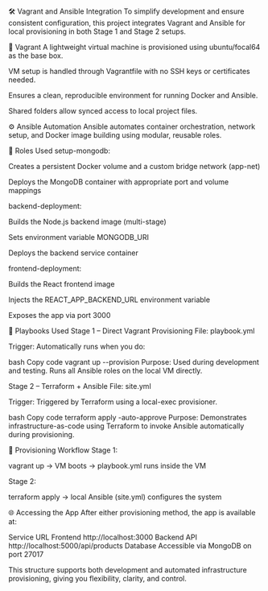 🛠 Vagrant and Ansible Integration
To simplify development and ensure consistent configuration, this project integrates Vagrant and Ansible for local provisioning in both Stage 1 and Stage 2 setups.

🔧 Vagrant
A lightweight virtual machine is provisioned using ubuntu/focal64 as the base box.

VM setup is handled through Vagrantfile with no SSH keys or certificates needed.

Ensures a clean, reproducible environment for running Docker and Ansible.

Shared folders allow synced access to local project files.

⚙️ Ansible Automation
Ansible automates container orchestration, network setup, and Docker image building using modular, reusable roles.

🧱 Roles Used
setup-mongodb:

Creates a persistent Docker volume and a custom bridge network (app-net)

Deploys the MongoDB container with appropriate port and volume mappings

backend-deployment:

Builds the Node.js backend image (multi-stage)

Sets environment variable MONGODB_URI

Deploys the backend service container

frontend-deployment:

Builds the React frontend image

Injects the REACT_APP_BACKEND_URL environment variable

Exposes the app via port 3000

🧾 Playbooks Used
Stage 1 – Direct Vagrant Provisioning
File: playbook.yml

Trigger: Automatically runs when you do:

bash
Copy code
vagrant up --provision
Purpose: Used during development and testing. Runs all Ansible roles on the local VM directly.

Stage 2 – Terraform + Ansible
File: site.yml

Trigger: Triggered by Terraform using a local-exec provisioner.

bash
Copy code
terraform apply -auto-approve
Purpose: Demonstrates infrastructure-as-code using Terraform to invoke Ansible automatically during provisioning.

🔁 Provisioning Workflow
Stage 1:

vagrant up → VM boots → playbook.yml runs inside the VM

Stage 2:

terraform apply → local Ansible (site.yml) configures the system

🌐 Accessing the App
After either provisioning method, the app is available at:

Service	URL
Frontend	http://localhost:3000
Backend API	http://localhost:5000/api/products
Database	Accessible via MongoDB on port 27017

This structure supports both development and automated infrastructure provisioning, giving you flexibility, clarity, and control.